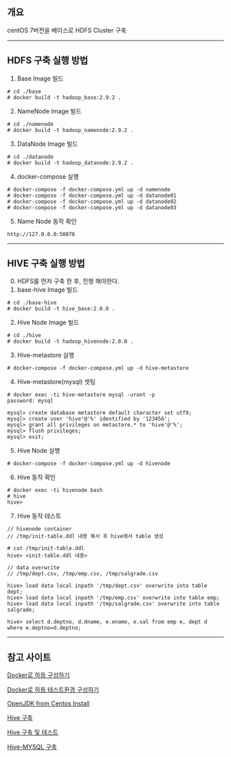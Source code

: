 ## 개요
centOS 7버전을 베이스로 HDFS Cluster 구축

---
## HDFS 구축 실행 방법
1. Base Image 빌드
```commandline
# cd ./base
# docker build -t hadoop_base:2.9.2 .
```

2. NameNode Image 빌드
```commandline
# cd ./namenode
# docker build -t hadoop_namenode:2.9.2 .
```

3. DataNode Image 빌드
```commandline
# cd ./datanode
# docker build -t hadoop_datanode:2.9.2 .
```

4. docker-compose 실행
```commandline
# docker-compose -f docker-compose.yml up -d namenode
# docker-compose -f docker-compose.yml up -d datanode01
# docker-compose -f docker-compose.yml up -d datanode02
# docker-compose -f docker-compose.yml up -d datanode03
```

5. Name Node 동작 확인
```commandline
http://127.0.0.0:50070
```

---

## HIVE 구축 실행 방법
0. HDFS를 먼저 구축 한 후, 진행 해야한다.
1. base-hive Image 빌드
```commandline
# cd ./base-hive
# docker build -t hive_base:2.0.0 .
```

2. Hive Node Image 빌드
```commandline
# cd ./hive
# docker build -t hadoop_hivenode:2.0.0 .
```

3. Hive-metastore 실행
```commandline
# docker-compose -f docker-compose.yml up -d hive-metastore
```

4. Hive-metastore(mysql) 셋팅
```commandline
# docker exec -ti hive-metastore mysql -uroot -p
password: mysql

mysql> create database metastore default character set utf8;
mysql> create user 'hive'@'%' identified by '123456';
mysql> grant all privileges on metastore.* to 'hive'@'%';
mysql> flush privileges;
mysql> exit;
```

5. Hive Node 실행
```commandline
# docker-compose -f docker-compose.yml up -d hivenode
```

6. Hive 동작 확인
```commandline
# docker exec -ti hivenode bash
# hive
hive>
```

7. Hive 동작 테스트
```commandline
// hivenode container
// /tmp/init-table.ddl 내용 복사 후 hive에서 table 생성

# cat /tmp/init-table.ddl
hive> <init-table.ddl 내용>
```
```commandline
// data overwrite
// /tmp/dept.csv, /tmp/emp.csv, /tmp/salgrade.csv 

hive> load data local inpath '/tmp/dept.csv' overwrite into table dept;
hive> load data local inpath '/tmp/emp.csv' overwrite into table emp;
hive> load data local inpath '/tmp/salgrade.csv' overwrite into table salgrade;

hive> select d.deptno, d.dname, e.ename, e.sal from emp e, dept d where e.deptno=d.deptno;
```
---
## 참고 사이트

[Docker로 하둡 구성하기](https://taaewoo.tistory.com/entry/Docker-Docker%EB%A1%9C-Hadoop-%EA%B5%AC%EC%84%B1%ED%95%98%EA%B8%B0-2-Hadoop-%EC%84%A4%EC%B9%98-%EB%B0%8F-%EC%84%B8%ED%8C%85?category=862614)

[Docker로 하둡 테스트환경 구성하기](https://blog.geunho.dev/posts/hadoop-docker-test-env-hdfs/)

[OpenJDK from Centos Install](https://stackoverflow.com/questions/40636338/how-to-define-openjdk-8-in-centos-based-dockerfile)

[Hive 구축](https://truman.tistory.com/209)

[Hive 구축 및 테스트](https://lsjsj92.tistory.com/438)

[Hive-MYSQL 구축](https://earthconquest.tistory.com/233)